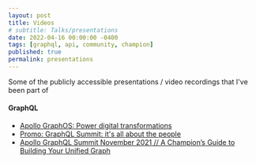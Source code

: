 ```yaml
---
layout: post
title: Videos
# subtitle: Talks/presentations
date: 2022-04-16 00:00:00 -0400
tags: [graphql, api, community, champion]
published: true
permalink: presentations
---
```


Some of the publicly accessible presentations / video recordings that I've been part of

#### GraphQL

- [Apollo GraphOS: Power digital transformations](https://www.apollographql.com/enterprise?wvideo=4fu2lsjssc)
- [Promo: GraphQL Summit: it's all about the people](https://youtu.be/090IWEcHbJc?si=tUn4F0oNSPoliVXs)
- [Apollo GraphQL Summit November 2021 // A Champion’s Guide to Building Your Unified Graph](https://www.apollographql.com/events/roundtable/graphql-summit-november-2021/a-champions-guide-to-building-your-unified-graph)
